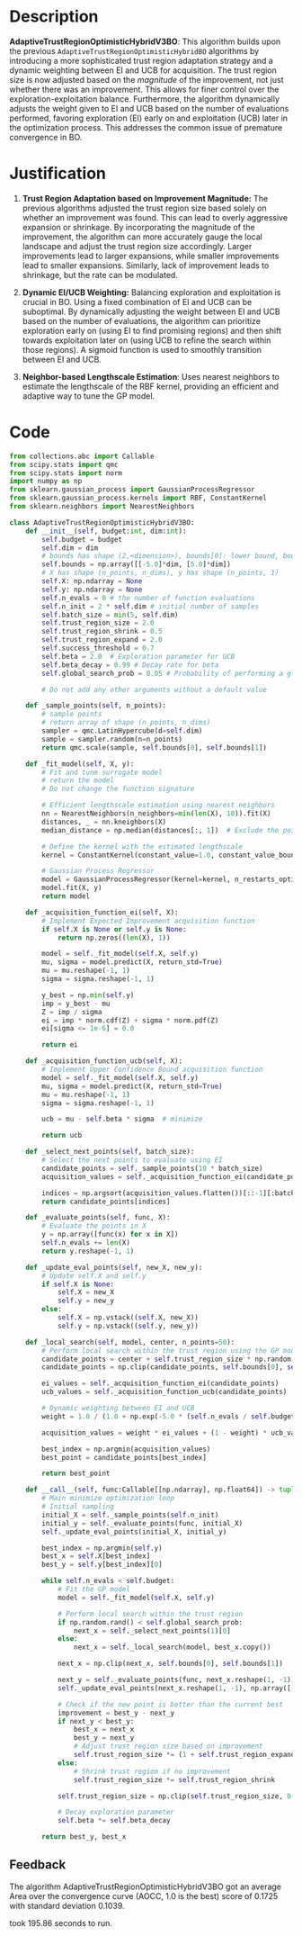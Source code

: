 # Description
**AdaptiveTrustRegionOptimisticHybridV3BO**: This algorithm builds upon the previous `AdaptiveTrustRegionOptimisticHybridBO` algorithms by introducing a more sophisticated trust region adaptation strategy and a dynamic weighting between EI and UCB for acquisition. The trust region size is now adjusted based on the *magnitude* of the improvement, not just whether there was an improvement. This allows for finer control over the exploration-exploitation balance. Furthermore, the algorithm dynamically adjusts the weight given to EI and UCB based on the number of evaluations performed, favoring exploration (EI) early on and exploitation (UCB) later in the optimization process. This addresses the common issue of premature convergence in BO.

# Justification
1.  **Trust Region Adaptation based on Improvement Magnitude:** The previous algorithms adjusted the trust region size based solely on whether an improvement was found. This can lead to overly aggressive expansion or shrinkage. By incorporating the magnitude of the improvement, the algorithm can more accurately gauge the local landscape and adjust the trust region size accordingly. Larger improvements lead to larger expansions, while smaller improvements lead to smaller expansions. Similarly, lack of improvement leads to shrinkage, but the rate can be modulated.

2.  **Dynamic EI/UCB Weighting:** Balancing exploration and exploitation is crucial in BO. Using a fixed combination of EI and UCB can be suboptimal. By dynamically adjusting the weight between EI and UCB based on the number of evaluations, the algorithm can prioritize exploration early on (using EI to find promising regions) and then shift towards exploitation later on (using UCB to refine the search within those regions). A sigmoid function is used to smoothly transition between EI and UCB.

3. **Neighbor-based Lengthscale Estimation**: Uses nearest neighbors to estimate the lengthscale of the RBF kernel, providing an efficient and adaptive way to tune the GP model.

# Code
```python
from collections.abc import Callable
from scipy.stats import qmc
from scipy.stats import norm
import numpy as np
from sklearn.gaussian_process import GaussianProcessRegressor
from sklearn.gaussian_process.kernels import RBF, ConstantKernel
from sklearn.neighbors import NearestNeighbors

class AdaptiveTrustRegionOptimisticHybridV3BO:
    def __init__(self, budget:int, dim:int):
        self.budget = budget
        self.dim = dim
        # bounds has shape (2,<dimension>), bounds[0]: lower bound, bounds[1]: upper bound
        self.bounds = np.array([[-5.0]*dim, [5.0]*dim])
        # X has shape (n_points, n_dims), y has shape (n_points, 1)
        self.X: np.ndarray = None
        self.y: np.ndarray = None
        self.n_evals = 0 # the number of function evaluations
        self.n_init = 2 * self.dim # initial number of samples
        self.batch_size = min(5, self.dim)
        self.trust_region_size = 2.0
        self.trust_region_shrink = 0.5
        self.trust_region_expand = 2.0
        self.success_threshold = 0.7
        self.beta = 2.0  # Exploration parameter for UCB
        self.beta_decay = 0.99 # Decay rate for beta
        self.global_search_prob = 0.05 # Probability of performing a global search step

        # Do not add any other arguments without a default value

    def _sample_points(self, n_points):
        # sample points
        # return array of shape (n_points, n_dims)
        sampler = qmc.LatinHypercube(d=self.dim)
        sample = sampler.random(n=n_points)
        return qmc.scale(sample, self.bounds[0], self.bounds[1])

    def _fit_model(self, X, y):
        # Fit and tune surrogate model
        # return the model
        # Do not change the function signature

        # Efficient lengthscale estimation using nearest neighbors
        nn = NearestNeighbors(n_neighbors=min(len(X), 10)).fit(X)
        distances, _ = nn.kneighbors(X)
        median_distance = np.median(distances[:, 1])  # Exclude the point itself

        # Define the kernel with the estimated lengthscale
        kernel = ConstantKernel(constant_value=1.0, constant_value_bounds=(1e-3, 1e3)) * RBF(length_scale=median_distance, length_scale_bounds=(1e-3, 1e3))

        # Gaussian Process Regressor
        model = GaussianProcessRegressor(kernel=kernel, n_restarts_optimizer=0, alpha=1e-6)
        model.fit(X, y)
        return model

    def _acquisition_function_ei(self, X):
        # Implement Expected Improvement acquisition function
        if self.X is None or self.y is None:
            return np.zeros((len(X), 1))

        model = self._fit_model(self.X, self.y)
        mu, sigma = model.predict(X, return_std=True)
        mu = mu.reshape(-1, 1)
        sigma = sigma.reshape(-1, 1)

        y_best = np.min(self.y)
        imp = y_best - mu
        Z = imp / sigma
        ei = imp * norm.cdf(Z) + sigma * norm.pdf(Z)
        ei[sigma <= 1e-6] = 0.0

        return ei

    def _acquisition_function_ucb(self, X):
        # Implement Upper Confidence Bound acquisition function
        model = self._fit_model(self.X, self.y)
        mu, sigma = model.predict(X, return_std=True)
        mu = mu.reshape(-1, 1)
        sigma = sigma.reshape(-1, 1)

        ucb = mu - self.beta * sigma  # minimize

        return ucb

    def _select_next_points(self, batch_size):
        # Select the next points to evaluate using EI
        candidate_points = self._sample_points(10 * batch_size)
        acquisition_values = self._acquisition_function_ei(candidate_points)

        indices = np.argsort(acquisition_values.flatten())[::-1][:batch_size]
        return candidate_points[indices]

    def _evaluate_points(self, func, X):
        # Evaluate the points in X
        y = np.array([func(x) for x in X])
        self.n_evals += len(X)
        return y.reshape(-1, 1)

    def _update_eval_points(self, new_X, new_y):
        # Update self.X and self.y
        if self.X is None:
            self.X = new_X
            self.y = new_y
        else:
            self.X = np.vstack((self.X, new_X))
            self.y = np.vstack((self.y, new_y))

    def _local_search(self, model, center, n_points=50):
        # Perform local search within the trust region using the GP model and a dynamically weighted combination of EI and UCB
        candidate_points = center + self.trust_region_size * np.random.uniform(-1, 1, size=(n_points, self.dim))
        candidate_points = np.clip(candidate_points, self.bounds[0], self.bounds[1])

        ei_values = self._acquisition_function_ei(candidate_points)
        ucb_values = self._acquisition_function_ucb(candidate_points)

        # Dynamic weighting between EI and UCB
        weight = 1.0 / (1.0 + np.exp(-5.0 * (self.n_evals / self.budget - 0.5)))  # Sigmoid function

        acquisition_values = weight * ei_values + (1 - weight) * ucb_values

        best_index = np.argmin(acquisition_values)
        best_point = candidate_points[best_index]

        return best_point

    def __call__(self, func:Callable[[np.ndarray], np.float64]) -> tuple[np.float64, np.array]:
        # Main minimize optimization loop
        # Initial sampling
        initial_X = self._sample_points(self.n_init)
        initial_y = self._evaluate_points(func, initial_X)
        self._update_eval_points(initial_X, initial_y)

        best_index = np.argmin(self.y)
        best_x = self.X[best_index]
        best_y = self.y[best_index][0]

        while self.n_evals < self.budget:
            # Fit the GP model
            model = self._fit_model(self.X, self.y)

            # Perform local search within the trust region
            if np.random.rand() < self.global_search_prob:
                next_x = self._select_next_points(1)[0]
            else:
                next_x = self._local_search(model, best_x.copy())

            next_x = np.clip(next_x, self.bounds[0], self.bounds[1])

            next_y = self._evaluate_points(func, next_x.reshape(1, -1))[0, 0]
            self._update_eval_points(next_x.reshape(1, -1), np.array([[next_y]]))

            # Check if the new point is better than the current best
            improvement = best_y - next_y
            if next_y < best_y:
                best_x = next_x
                best_y = next_y
                # Adjust trust region size based on improvement
                self.trust_region_size *= (1 + self.trust_region_expand * improvement / abs(best_y))
            else:
                # Shrink trust region if no improvement
                self.trust_region_size *= self.trust_region_shrink

            self.trust_region_size = np.clip(self.trust_region_size, 0.1, 5.0)

            # Decay exploration parameter
            self.beta *= self.beta_decay

        return best_y, best_x
```
## Feedback
 The algorithm AdaptiveTrustRegionOptimisticHybridV3BO got an average Area over the convergence curve (AOCC, 1.0 is the best) score of 0.1725 with standard deviation 0.1039.

took 195.86 seconds to run.